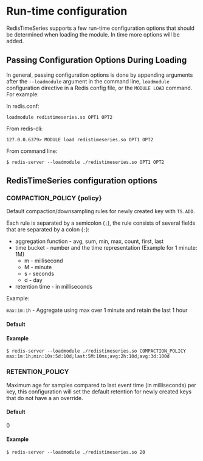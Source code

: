 # Run-time configuration

RedisTimeSeries supports a few run-time configuration options that should be determined when loading the module. In time more options will be added. 

## Passing Configuration Options During Loading

In general, passing configuration options is done by appending arguments after the `--loadmodule` argument in the command line, `loadmodule` configuration directive in a Redis config file, or the `MODULE LOAD` command. For example:

In redis.conf:

```
loadmodule redistimeseries.so OPT1 OPT2
```

From redis-cli:

```
127.0.0.6379> MODULE load redistimeseries.so OPT1 OPT2
```

From command line:

```
$ redis-server --loadmodule ./redistimeseries.so OPT1 OPT2
```

## RedisTimeSeries configuration options

### COMPACTION_POLICY {policy}

Default compaction/downsampling rules for newly created key with `TS.ADD`.

Each rule is separated by a semicolon (`;`), the rule consists of several fields that are separated by a colon (`:`):
* aggregation function - avg, sum, min, max, count, first, last
* time bucket - number and the time representation (Example for 1 minute: 1M)
    * m - millisecond
    * M - minute
    * s - seconds
    * d - day
* retention time - in milliseconds

Example:

`max:1m:1h` - Aggregate using max over 1 minute and retain the last 1 hour
#### Default

<Empty>

#### Example

```
$ redis-server --loadmodule ./redistimeseries.so COMPACTION_POLICY max:1m:1h;min:10s:5d:10d;last:5M:10ms;avg:2h:10d;avg:3d:100d
```

### RETENTION_POLICY

Maximum age for samples compared to last event time (in milliseconds) per key, this configuration will set
the default retention for newly created keys that do not have a an override.

#### Default

0

#### Example

```
$ redis-server --loadmodule ./redistimeseries.so 20
```
